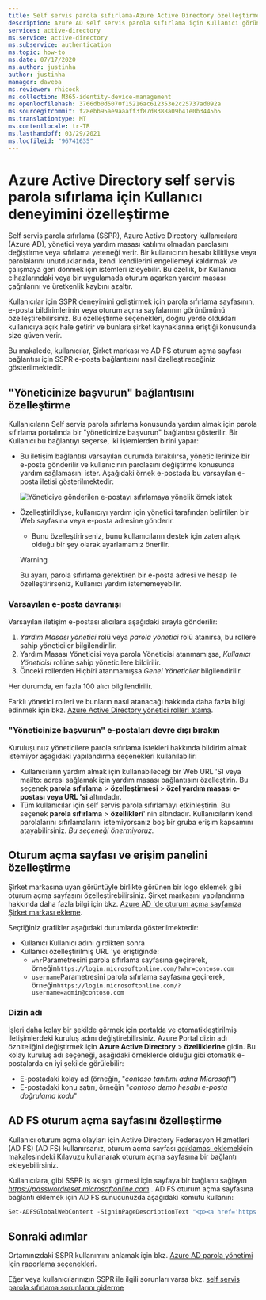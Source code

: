 ```yaml
---
title: Self servis parola sıfırlama-Azure Active Directory özelleştirme
description: Azure AD self servis parola sıfırlama için Kullanıcı görüntüleme ve deneyim seçeneklerini özelleştirmeyi öğrenin
services: active-directory
ms.service: active-directory
ms.subservice: authentication
ms.topic: how-to
ms.date: 07/17/2020
ms.author: justinha
author: justinha
manager: daveba
ms.reviewer: rhicock
ms.collection: M365-identity-device-management
ms.openlocfilehash: 3766db0d5070f15216ac612353e2c25737ad092a
ms.sourcegitcommit: f28ebb95ae9aaaff3f87d8388a09b41e0b3445b5
ms.translationtype: MT
ms.contentlocale: tr-TR
ms.lasthandoff: 03/29/2021
ms.locfileid: "96741635"
---
```

# <a name="customize-the-user-experience-for-azure-active-directory-self-service-password-reset"></a>Azure Active Directory self servis parola sıfırlama için Kullanıcı deneyimini özelleştirme

Self servis parola sıfırlama (SSPR), Azure Active Directory kullanıcılara (Azure AD), yönetici veya yardım masası katılımı olmadan parolasını değiştirme veya sıfırlama yeteneği verir. Bir kullanıcının hesabı kilitliyse veya parolalarını unutduklarında, kendi kendilerini engellemeyi kaldırmak ve çalışmaya geri dönmek için istemleri izleyebilir. Bu özellik, bir Kullanıcı cihazlarındaki veya bir uygulamada oturum açarken yardım masası çağrılarını ve üretkenlik kaybını azaltır.

Kullanıcılar için SSPR deneyimini geliştirmek için parola sıfırlama sayfasının, e-posta bildirimlerinin veya oturum açma sayfalarının görünümünü özelleştirebilirsiniz. Bu özelleştirme seçenekleri, doğru yerde oldukları kullanıcıya açık hale getirir ve bunlara şirket kaynaklarına eriştiği konusunda size güven verir.
    
Bu makalede, kullanıcılar, Şirket markası ve AD FS oturum açma sayfası bağlantısı için SSPR e-posta bağlantısını nasıl özelleştireceğiniz gösterilmektedir.

## <a name="customize-the-contact-your-administrator-link"></a>"Yöneticinize başvurun" bağlantısını özelleştirme

Kullanıcıların Self servis parola sıfırlama konusunda yardım almak için parola sıfırlama portalında bir "yöneticinize başvurun" bağlantısı gösterilir. Bir Kullanıcı bu bağlantıyı seçerse, iki işlemlerden birini yapar:

* Bu iletişim bağlantısı varsayılan durumda bırakılırsa, yöneticilerinize bir e-posta gönderilir ve kullanıcının parolasını değiştirme konusunda yardım sağlamasını ister. Aşağıdaki örnek e-postada bu varsayılan e-posta iletisi gösterilmektedir:

    ![Yöneticiye gönderilen e-postayı sıfırlamaya yönelik örnek istek](./media/howto-sspr-customization/sspr-contact-admin.png)

* Özelleştirildiyse, kullanıcıyı yardım için yönetici tarafından belirtilen bir Web sayfasına veya e-posta adresine gönderir.
    * Bunu özelleştirirseniz, bunu kullanıcıların destek için zaten alışık olduğu bir şey olarak ayarlamamız önerilir.

    > [!WARNING]
    > Bu ayarı, parola sıfırlama gerektiren bir e-posta adresi ve hesap ile özelleştirirseniz, Kullanıcı yardım istememeyebilir.

### <a name="default-email-behavior"></a>Varsayılan e-posta davranışı

Varsayılan iletişim e-postası alıcılara aşağıdaki sırayla gönderilir:

1. *Yardım Masası yönetici* rolü veya *parola yönetici* rolü atanırsa, bu rollere sahip yöneticiler bilgilendirilir.
1. Yardım Masası Yöneticisi veya parola Yöneticisi atanmamışsa, *Kullanıcı Yöneticisi* rolüne sahip yöneticilere bildirilir.
1. Önceki rollerden Hiçbiri atanmamışsa *Genel Yöneticiler* bilgilendirilir.

Her durumda, en fazla 100 alıcı bilgilendirilir.

Farklı yönetici rolleri ve bunların nasıl atanacağı hakkında daha fazla bilgi edinmek için bkz. [Azure Active Directory yönetici rolleri atama](../roles/permissions-reference.md).

### <a name="disable-contact-your-administrator-emails"></a>"Yöneticinize başvurun" e-postaları devre dışı bırakın

Kuruluşunuz yöneticilere parola sıfırlama istekleri hakkında bildirim almak istemiyor aşağıdaki yapılandırma seçenekleri kullanılabilir:

* Kullanıcıların yardım almak için kullanabileceği bir Web URL 'SI veya mailto: adresi sağlamak için yardım masası bağlantısını özelleştirin. Bu seçenek **parola sıfırlama**  >  **özelleştirmesi**  >  **özel yardım masası e-postası veya URL 'si** altındadır.
* Tüm kullanıcılar için self servis parola sıfırlamayı etkinleştirin. Bu seçenek **parola sıfırlama**  >  **özellikleri**' nin altındadır. Kullanıcıların kendi parolalarını sıfırlamalarını istemiyorsanız boş bir gruba erişim kapsamını atayabilirsiniz. *Bu seçeneği önermiyoruz.*

## <a name="customize-the-sign-in-page-and-access-panel"></a>Oturum açma sayfası ve erişim panelini özelleştirme

Şirket markasına uyan görüntüyle birlikte görünen bir logo eklemek gibi oturum açma sayfasını özelleştirebilirsiniz. Şirket markasını yapılandırma hakkında daha fazla bilgi için bkz. [Azure AD 'de oturum açma sayfanıza Şirket markası ekleme](../fundamentals/customize-branding.md).

Seçtiğiniz grafikler aşağıdaki durumlarda gösterilmektedir:

* Kullanıcı Kullanıcı adını girdikten sonra
* Kullanıcı özelleştirilmiş URL 'ye eriştiğinde:
   * `whr`Parametresini parola sıfırlama sayfasına geçirerek, örneğin`https://login.microsoftonline.com/?whr=contoso.com`
   * `username`Parametresini parola sıfırlama sayfasına geçirerek, örneğin`https://login.microsoftonline.com/?username=admin@contoso.com`

### <a name="directory-name"></a>Dizin adı

İşleri daha kolay bir şekilde görmek için portalda ve otomatikleştirilmiş iletişimlerdeki kuruluş adını değiştirebilirsiniz. Azure Portal dizin adı özniteliğini değiştirmek için **Azure Active Directory**  >  **özelliklerine** gidin. Bu kolay kuruluş adı seçeneği, aşağıdaki örneklerde olduğu gibi otomatik e-postalarda en iyi şekilde görülebilir:

* E-postadaki kolay ad (örneğin, "*contoso tanıtımı adına Microsoft*")
* E-postadaki konu satırı, örneğin "*contoso demo hesabı e-posta doğrulama kodu*"

## <a name="customize-the-ad-fs-sign-in-page"></a>AD FS oturum açma sayfasını özelleştirme

Kullanıcı oturum açma olayları için Active Directory Federasyon Hizmetleri (AD FS) (AD FS) kullanırsanız, oturum açma sayfası [açıklaması eklemek](/windows-server/identity/ad-fs/operations/add-sign-in-page-description)için makalesindeki Kılavuzu kullanarak oturum açma sayfasına bir bağlantı ekleyebilirsiniz.

Kullanıcılara, gibi SSPR iş akışını girmesi için sayfaya bir bağlantı sağlayın *https://passwordreset.microsoftonline.com* . AD FS oturum açma sayfasına bağlantı eklemek için AD FS sunucunuzda aşağıdaki komutu kullanın:

``` powershell
Set-ADFSGlobalWebContent -SigninPageDescriptionText "<p><a href='https://passwordreset.microsoftonline.com' target='_blank'>Can't access your account?</a></p>"
```

## <a name="next-steps"></a>Sonraki adımlar

Ortamınızdaki SSPR kullanımını anlamak için bkz. [Azure AD parola yönetimi Için raporlama seçenekleri](howto-sspr-reporting.md).

Eğer veya kullanıcılarınızın SSPR ile ilgili sorunları varsa bkz. [self servis parola sıfırlama sorunlarını giderme](./troubleshoot-sspr.md)